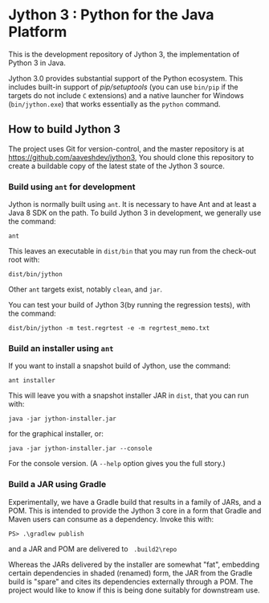 # Jython 3 : Python for the Java Platform

This is the development repository of Jython 3,
the implementation of Python 3 in Java.

Jython 3.0 provides substantial support of the Python ecosystem.
This includes built-in support of *pip/setuptools*
(you can use `bin/pip` if the targets do not include `C` extensions)
and a native launcher for Windows (`bin/jython.exe`)
that works essentially as the `python` command.


## How to build Jython 3

The project uses Git for version-control,
and the master repository is at https://github.com/aaveshdev/jython3,
You should clone this repository to create a buildable copy of the latest state
of the Jython 3 source.

### Build using `ant` for development

Jython is normally built using `ant`.
It is necessary to have Ant and at least a Java 8 SDK on the path.
To build Jython 3 in development, we generally use the command:
```
ant
```
This leaves an executable in `dist/bin`
that you may run from the check-out root with:
```
dist/bin/jython
```
Other `ant` targets exist, notably `clean`, and `jar`.

You can test your build of Jython 3(by running the regression tests),
with the command:
```
dist/bin/jython -m test.regrtest -e -m regrtest_memo.txt
```

### Build an installer using `ant`

If you want to install a snapshot build of Jython, use the command:
```
ant installer
```
This will leave you with a snapshot installer JAR in `dist`,
that you can run with:
```
java -jar jython-installer.jar
```
for the graphical installer, or:
```
java -jar jython-installer.jar --console
```
For the console version. (A `--help` option gives you the full story.)

### Build a JAR using Gradle

Experimentally, we have a Gradle build that results in a family of JARs,
and a POM.
This is intended to provide the Jython 3 core in a form that Gradle and Maven
users can consume as a dependency.
Invoke this with:
```
PS> .\gradlew publish
```
and a JAR and POM are delivered to ` .build2\repo` 

Whereas the JARs delivered by the installer are somewhat "fat",
embedding certain dependencies in shaded (renamed) form,
the JAR from the Gradle build is "spare"
and cites its dependencies externally through a POM.
The project would like to know if this is being done suitably
for downstream use.
